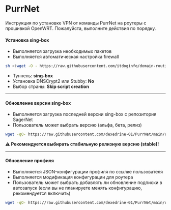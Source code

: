# PurrNet
Инструкция по установке VPN от команды PurrNet на роутеры с прошивкой OpenWRT. Пожалуйста, выполните действия по порядку.

#### Установка sing-box

- Выполняется загрузка необходимых пакетов
- Выполняется автоматическая настройка firewall

```bash
sh <(wget -O - https://raw.githubusercontent.com/itdoginfo/domain-routing-openwrt/master/getdomains-install.sh)
```

- Туннель: **sing-box**
- Установка DNSCrypt2 или Stubby: **No**
- Выбор страны: **Skip script creation**

------------

#### Обновление версии sing-box

- Выполняется загрузка последней версии sing-box с репозитория SagerNet
- Пользователь может выбрать версию (альфа, бета, релиз)

```bash
wget -qO- https://raw.githubusercontent.com/dexedrine-01/PurrNet/main/update_sing-box.sh | sh
```
**⚠️ Рекомендуется выбирать стабильную релизную версию (stable)!**

------------

#### Обновление профиля

- Выполняется JSON-конфигурации профиля по ссылке пользователя
- Выполняется модификация конфигурации для роутера
- Пользователь может выбрать добавлять ли обновление подписки в автозапуск (если вы не планируете менять конфигурацию, рекомендуется включить)

```bash
wget -qO- https://raw.githubusercontent.com/dexedrine-01/PurrNet/main/update_config.sh | sh
```
